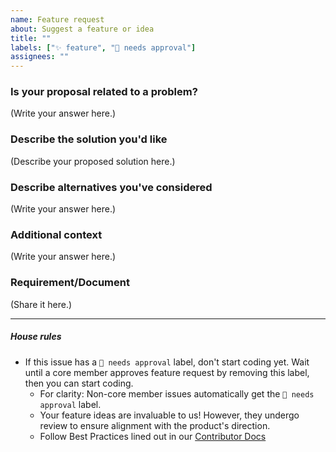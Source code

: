```yaml
---
name: Feature request
about: Suggest a feature or idea
title: ""
labels: ["✨ feature", "🚨 needs approval"]
assignees: ""
---
```


### Is your proposal related to a problem?

<!--
  Provide a clear and concise description of what the problem is.
  For example, "I'm always frustrated when..."
-->

(Write your answer here.)

### Describe the solution you'd like

<!--
  Provide a clear and concise description of what you want to happen.
-->

(Describe your proposed solution here.)

### Describe alternatives you've considered

<!--
  Let us know about other solutions you've tried or researched.
-->

(Write your answer here.)

### Additional context

<!--
  Is there anything else you can add about the proposal?
  You might want to link to related issues here, if you haven't already.
-->

(Write your answer here.)

### Requirement/Document

<!--
  Is there any type of document that could support that feature?
-->

(Share it here.)

---

##### House rules

- If this issue has a `🚨 needs approval` label, don't start coding yet. Wait until a core member approves feature request by removing this label, then you can start coding.
  - For clarity: Non-core member issues automatically get the `🚨 needs approval` label.
  - Your feature ideas are invaluable to us! However, they undergo review to ensure alignment with the product's direction.
  - Follow Best Practices lined out in our [Contributor Docs](https://github.com/crbnos/carbon/blob/main/CONTRIBUTING.md)
